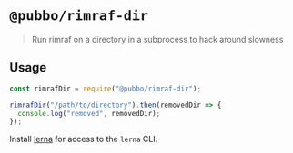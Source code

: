 # `@pubbo/rimraf-dir`

> Run rimraf on a directory in a subprocess to hack around slowness

## Usage

```js
const rimrafDir = require("@pubbo/rimraf-dir");

rimrafDir("/path/to/directory").then(removedDir => {
  console.log("removed", removedDir);
});
```

Install [lerna](https://www.npmjs.com/package/lerna) for access to the `lerna` CLI.
